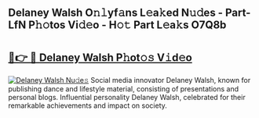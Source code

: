 ## Delaney Walsh O𝚗𝚕yf𝚊ns L𝚎a𝚔ed N𝚞𝚍es - Part-LfN P𝚑𝚘tos Vi𝚍𝚎o - H𝚘𝚝 Part L𝚎a𝚔s O7Q8b

# <h2><a href="http://kfcqh6e.oniu.top/?m=Delaney+Walsh">🔗👉 🔴 Delaney Walsh P𝚑ot𝚘𝚜 V𝚒d𝚎o</a></h2>

[![Delaney Walsh Nu𝚍e𝚜](https://i.imgur.com/0qMVB7G.gif)](http://kfcqh6e.oniu.top/?m=Delaney+Walsh)
Social media innovator Delaney Walsh, known for publishing dance and lifestyle material, consisting of presentations and personal blogs. Influential personality Delaney Walsh, celebrated for their remarkable achievements and impact on society.  
